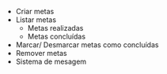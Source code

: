 - Criar metas
- Listar metas 
    - Metas realizadas
    - Metas concluídas
- Marcar/ Desmarcar metas como concluídas
- Remover metas
- Sistema de mesagem
